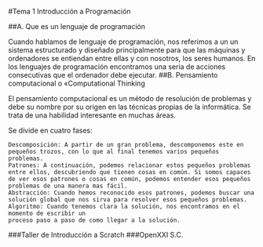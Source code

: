 #Tema 1 Introducción a Programación


##A. Que es un lenguaje de programación

Cuando hablamos de lenguaje de programación, nos referimos a un un sistema estructurado y diseñado principalmente para que las máquinas y ordenadores se entiendan entre ellas y con nosotros, los seres humanos. En los lenguajes de programación encontramos una seria de acciones consecutivas que el ordenador debe ejecutar.
##B. Pensamiento computacional o «Computational Thinking
 
El pensamiento computacional es un método de resolución de problemas y debe su nombre por su origen en las técnicas propias de la informática. Se trata de una habilidad interesante en muchas áreas.

Se divide en cuatro fases:
```
Descomposición: A partir de un gran problema, descomponemos este en pequeños trozos, con lo que al final tenemos varios pequeños problemas.
Patrones: A continuación, podemos relacionar estos pequeños problemas entre ellos, descubriendo que tienen cosas en común. Si somos capaces de ver esos patrones o cosas en común, podemos entender esos pequeños problemas de una manera mas fácil.
Abstracción: Cuando hemos reconocido esos patrones, podemos buscar una solución global que nos sirva para resolver esos pequeños problemas.
Algoritmo: Cuando tenemos clara la solución, nos encontramos en el momento de escribir un
proceso paso a paso de como llegar a la solución.
```
###Taller de Introducción a Scratch
###OpenXXI S.C.


